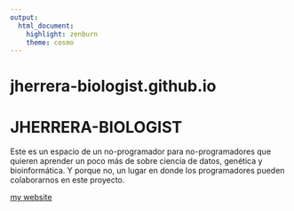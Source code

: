 ```yaml
---
output: 
  html_document: 
    highlight: zenburn
    theme: cosmo
---
```

# jherrera-biologist.github.io

# **JHERRERA-BIOLOGIST**

Este es un espacio de un no-programador para no-programadores que quieren aprender un poco más de sobre ciencia de datos, genética y bioinformática. Y porque no, un lugar en donde los programadores pueden colaborarnos en este proyecto.

[my website](https://jherrera-biologist.github.io)